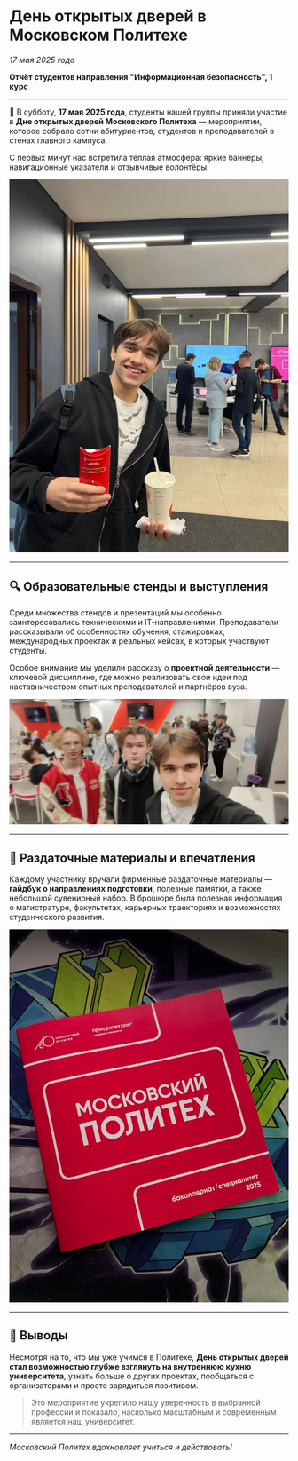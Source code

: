 # День открытых дверей в Московском Политехе  
*17 мая 2025 года*

**Отчёт студентов направления "Информационная безопасность", 1 курс**

---

📍 В субботу, **17 мая 2025 года**, студенты нашей группы приняли участие в **Дне открытых дверей Московского Политеха** — мероприятии, которое собрало сотни абитуриентов, студентов и преподавателей в стенах главного кампуса.

С первых минут нас встретила тёплая атмосфера: яркие баннеры, навигационные указатели и отзывчивые волонтёры.

![Фото у входа](/reports/images/Vhod.jpg)

---

## 🔍 Образовательные стенды и выступления

Среди множества стендов и презентаций мы особенно заинтересовались техническими и IT-направлениями. Преподаватели рассказывали об особенностях обучения, стажировках, международных проектах и реальных кейсах, в которых участвуют студенты.

Особое внимание мы уделили рассказу о **проектной деятельности** — ключевой дисциплине, где можно реализовать свои идеи под наставничеством опытных преподавателей и партнёров вуза.

![Фото с друзьями в лекционной зоне](/reports/images/Trio.jpg)

---

## 🎁 Раздаточные материалы и впечатления

Каждому участнику вручали фирменные раздаточные материалы — **гайдбук о направлениях подготовки**, полезные памятки, а также небольшой сувенирный набор. В брошюре была полезная информация о магистратуре, факультетах, карьерных траекториях и возможностях студенческого развития.

![Брошюра и пенал](/reports/images/Book.jpg)

---

## 💬 Выводы

Несмотря на то, что мы уже учимся в Политехе, **День открытых дверей стал возможностью глубже взглянуть на внутреннюю кухню университета**, узнать больше о других проектах, пообщаться с организаторами и просто зарядиться позитивом.

> Это мероприятие укрепило нашу уверенность в выбранной профессии и показало, насколько масштабным и современным является наш университет.

---

_Московский Политех вдохновляет учиться и действовать!_
